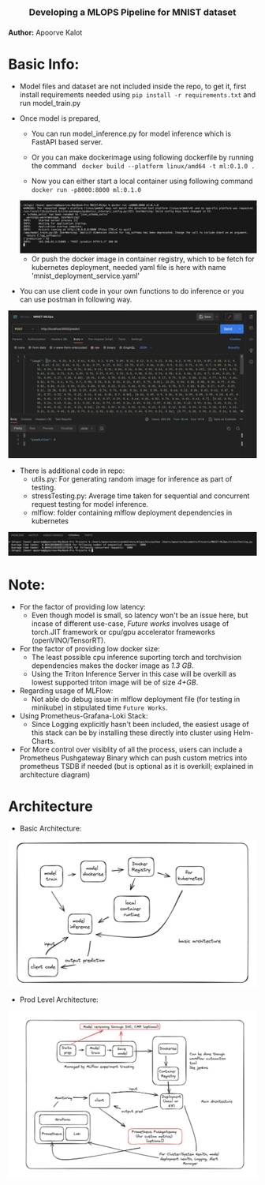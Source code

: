<h1><center><font size="4">Developing a MLOPS Pipeline for MNIST dataset</font></center></h1>

**Author:**  Apoorve Kalot

# Basic Info:

* Model files and dataset are not included inside the repo, to get it, first install requirements needed using `pip install -r requirements.txt` and run model_train.py
* Once model is prepared,

    * You can run model_inference.py for model inference which is FastAPI based server.

    * Or you can make dockerimage using following dockerfile by running the command ` docker build --platform linux/amd64 -t ml:0.1.0 .`

    * Now you can either start a local container using following command `docker run -p8000:8000 ml:0.1.0`

    <center><img src="images/dockerContainerOutput..png"></center>

    * Or push the docker image in container registry, which to be fetch for kubernetes deployment, needed yaml file is here with name 'mnist_deployment_service.yaml'

* You can use client code in your own functions to do inference or you can use postman in following way.

<center><img src="images/postmanOutput.png"></center>

* There is additional code in repo:
    * utils.py: For generating random image for inference as part of testing.
    * stressTesting.py: Average time taken for sequential and concurrent request testing for model inference.
    * mlflow: folder containing mlflow deployment dependencies in kubernetes

<center><img src="images/stressTestOutput.png"></center>

# Note:
* For the factor of providing low latency:
    * Even though model is small, so latency won't be an issue here, but incase of different use-case, *Future works* involves usage of torch.JIT framework or cpu/gpu accelerator frameworks (openVINO/TensorRT).
* For the factor of providing low docker size:
    * The least possible cpu inference suporting torch and torchvision dependencies makes the docker image as *1.3 GB*.
    * Using the Triton Inference Server in this case will be overkill as lowest supported triton image will be of size *4+GB*.
* Regarding usage of MLFlow:
    * Not able do debug issue in mlflow deployment file (for testing in minikube) in stipulated time `Future Works`.
* Using Prometheus-Grafana-Loki Stack:
    * Since Logging explicitly hasn't been included, the easiest usage of this stack can be by installing these directly into cluster using Helm-Charts.
* For More control over visiblity of all the process, users can include a Prometheus Pushgateway Binary which can push custom metrics into prometheus TSDB if needed (but is optional as it is overkill; explained in architecture diagram)

# Architecture

* Basic Architecture:
<center><img src="images/BasicArchDiag.png"></center>

* Prod Level Architecture:
<center><img src="images/mainArchDiag.png"></center>
